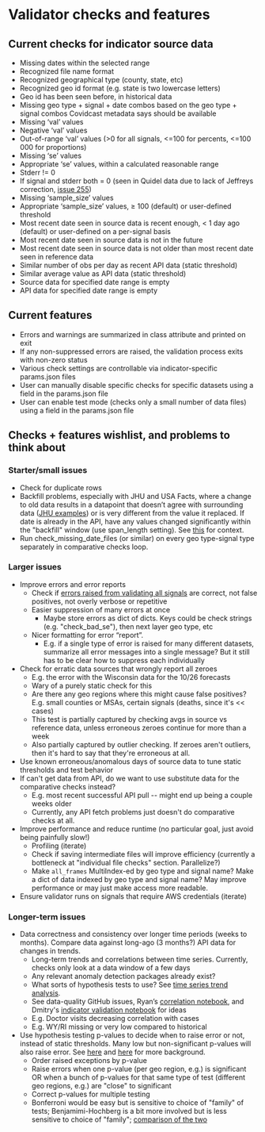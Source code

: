 # Validator checks and features

## Current checks for indicator source data

* Missing dates within the selected range
* Recognized file name format
* Recognized geographical type (county, state, etc)
* Recognized geo id format (e.g. state is two lowercase letters)
* Geo id has been seen before, in historical data
* Missing geo type + signal + date combos based on the geo type + signal combos Covidcast metadata says should be available
* Missing ‘val’ values
* Negative ‘val’ values
* Out-of-range ‘val’ values (>0 for all signals, <=100 for percents, <=100 000 for proportions)
* Missing ‘se’ values
* Appropriate ‘se’ values, within a calculated reasonable range
* Stderr != 0
* If signal and stderr both = 0 (seen in Quidel data due to lack of Jeffreys correction, [issue 255](https://github.com/cmu-delphi/covidcast-indicators/issues/255#issuecomment-692196541))
* Missing ‘sample_size’ values
* Appropriate ‘sample_size’ values, ≥ 100 (default) or user-defined threshold
* Most recent date seen in source data is recent enough, < 1 day ago (default) or user-defined on a per-signal basis
* Most recent date seen in source data is not in the future
* Most recent date seen in source data is not older than most recent date seen in reference data
* Similar number of obs per day as recent API data (static threshold)
* Similar average value as API data (static threshold)
* Source data for specified date range is empty
* API data for specified date range is empty


## Current features

* Errors and warnings are summarized in class attribute and printed on exit
* If any non-suppressed errors are raised, the validation process exits with non-zero status
* Various check settings are controllable via indicator-specific params.json files
* User can manually disable specific checks for specific datasets using a field in the params.json file
* User can enable test mode (checks only a small number of data files) using a field in the params.json file

## Checks + features wishlist, and problems to think about

### Starter/small issues

* Check for duplicate rows
* Backfill problems, especially with JHU and USA Facts, where a change to old data results in a datapoint that doesn’t agree with surrounding data ([JHU examples](https://delphi-org.slack.com/archives/CF9G83ZJ9/p1600729151013900)) or is very different from the value it replaced. If date is already in the API, have any values changed significantly within the "backfill" window (use span_length setting). See [this](https://github.com/cmu-delphi/covidcast-indicators/pull/155#discussion_r504195207) for context.
* Run check_missing_date_files (or similar) on every geo type-signal type separately in comparative checks loop.

### Larger issues

* Improve errors and error reports
  * Check if [errors raised from validating all signals](https://docs.google.com/spreadsheets/d/1_aRBDrNeaI-3ZwuvkRNSZuZ2wfHJk6Bxj35Ol_XZ9yQ/edit#gid=1226266834) are correct, not false positives, not overly verbose or repetitive
  * Easier suppression of many errors at once
    * Maybe store errors as dict of dicts. Keys could be check strings (e.g. "check_bad_se"), then next layer geo type, etc
  * Nicer formatting for error “report”.
    * E.g. if a single type of error is raised for many different datasets, summarize all error messages into a single message? But it still has to be clear how to suppress each individually
* Check for erratic data sources that wrongly report all zeroes
  * E.g. the error with the Wisconsin data for the 10/26 forecasts
  * Wary of a purely static check for this
  * Are there any geo regions where this might cause false positives? E.g. small counties or MSAs, certain signals (deaths, since it's << cases)
  * This test is partially captured by checking avgs in source vs reference data, unless erroneous zeroes continue for more than a week
  * Also partially captured by outlier checking. If zeroes aren't outliers, then it's hard to say that they're erroneous at all.
* Use known erroneous/anomalous days of source data to tune static thresholds and test behavior
* If can't get data from API, do we want to use substitute data for the comparative checks instead?
  * E.g. most recent successful API pull -- might end up being a couple weeks older
  * Currently, any API fetch problems just doesn't do comparative checks at all.
* Improve performance and reduce runtime (no particular goal, just avoid being painfully slow!)
  * Profiling (iterate)
  * Check if saving intermediate files will improve efficiency (currently a bottleneck at "individual file checks" section. Parallelize?)
  * Make `all_frames` MultiIndex-ed by geo type and signal name? Make a dict of data indexed by geo type and signal name? May improve performance or may just make access more readable.
* Ensure validator runs on signals that require AWS credentials (iterate)

### Longer-term issues

* Data correctness and consistency over longer time periods (weeks to months). Compare data against long-ago (3 months?) API data for changes in trends.
  * Long-term trends and correlations between time series. Currently, checks only look at a data window of a few days
  * Any relevant anomaly detection packages already exist?
  * What sorts of hypothesis tests to use? See [time series trend analysis](https://www.genasis.cz/time-series/index.php?pg=home--trend-analysis).
  * See data-quality GitHub issues, Ryan’s [correlation notebook](https://github.com/cmu-delphi/covidcast/tree/main/R-notebooks), and Dmitry's [indicator validation notebook](https://github.com/cmu-delphi/covidcast-indicators/blob/deploy-jhu/testing_utils/indicator_validation.template.ipynb) for ideas
  * E.g. Doctor visits decreasing correlation with cases
  * E.g. WY/RI missing or very low compared to historical
* Use hypothesis testing p-values to decide when to raise error or not, instead of static thresholds. Many low but non-significant p-values will also raise error. See [here](https://delphi-org.slack.com/archives/CV1SYBC90/p1601307675021000?thread_ts=1600277030.103500&cid=CV1SYBC90) and [here](https://delphi-org.slack.com/archives/CV1SYBC90/p1600978037007500?thread_ts=1600277030.103500&cid=CV1SYBC90) for more background.
  * Order raised exceptions by p-value
  * Raise errors when one p-value (per geo region, e.g.) is significant OR when a bunch of p-values for that same type of test (different geo regions, e.g.) are "close" to significant
  * Correct p-values for multiple testing
  * Bonferroni would be easy but is sensitive to choice of "family" of tests; Benjamimi-Hochberg is a bit more involved but is less sensitive to choice of "family"; [comparison of the two](https://delphi-org.slack.com/archives/D01A9KNTPKL/p1603294915000500)
